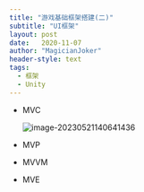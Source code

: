 ```yaml
---
title: "游戏基础框架搭建(二)"
subtitle: "UI框架"
layout: post
date:   2020-11-07
author: "MagicianJoker"
header-style: text
tags:
  - 框架
  - Unity
---
```




- MVC

  ![image-20230521140641436](https://magicianhoker.oss-cn-beijing.aliyuncs.com/ImgBed/202305211406491.png)

- MVP




- MVVM




- MVE
